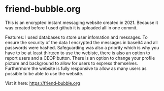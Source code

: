 # friend-bubble.org
This is an encrypted instant messaging website created in 2021. Because it was created before I used github it is uploaded all in one commit. 

Features:
I used databases to store user infomation and messages. To ensure the security of the data I encrypted the messages in base64 and all passwords were hashed. Safeguarding was also a priority which is why you have to be at least thirteen to use the webiste, there is also an option to report users and a CEOP button. There is an option to change your profile picture and background to allow for users to express themselves. Furthermore the website is fully responsive to allow as many users as possible to be able to use the website.

Vist it here:
https://friend-bubble.org
